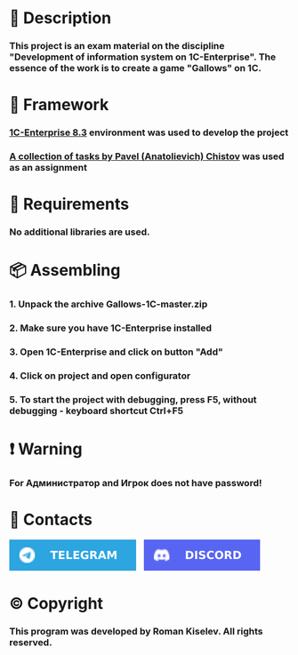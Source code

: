 <h1>📝 Description</h1>
<h3>This project is an exam material on the discipline "Development of information system on 1C-Enterprise". The essence of the work is to create a game "Gallows" on 1C.</h3>

<h1>🔨 Framework</h1>
<p>
  <h3><a href="https://online.1c.ru/catalog/free/28765768/">1C-Enterprise 8.3</a> environment was used to develop the project</h3>
  <h3><a href="https://studylib.ru/doc/6295892/chistov-p.a.---sbornik-zadach-po-razrabotke-na-platforme-1s...">A collection of tasks by Pavel (Anatolievich) Chistov</a> was used as an assignment</h3>
</p>

<h1>📜 Requirements</h1>
<h3>No additional libraries are used.</h3>

<h1>📦 Assembling</h1>
<h3>1. Unpack the archive Gallows-1C-master.zip</h3>
<h3>2. Make sure you have 1C-Enterprise installed</h3>
<h3>3. Open 1C-Enterprise and click on button "Add"</h3>
<h3>4. Click on project and open configurator</h3>
<h3>5. To start the project with debugging, press F5, without debugging - keyboard shortcut Ctrl+F5</h3>

<h1>❗ Warning</h1>
<h3>For Администратор and Игрок does not have password!</h3>

<h1>💬 Contacts</h1>
<p>
  <a href="https://t.me/kisxlka"><img src="https://github.com/Kise1ev/Kise1ev/blob/master/Icons/Telegram-Square.svg" style="margin-right: 10px;"/></a>
  <a href="https://discordapp.com/users/1013231151177023559"><img src="https://github.com/Kise1ev/Kise1ev/blob/master/Icons/Discord-Square.svg" style="margin-right: 10px;"/></a>
</p>

<h1>©️ Copyright</h1>
<h3>This program was developed by Roman Kiselev. All rights reserved.</h3>
